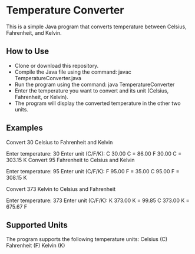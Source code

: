 # Temperature Converter
This is a simple Java program that converts temperature between Celsius, Fahrenheit, and Kelvin.

## How to Use
- Clone or download this repository.
- Compile the Java file using the command: javac TemperatureConverter.java
- Run the program using the command: java TemperatureConverter
- Enter the temperature you want to convert and its unit (Celsius, Fahrenheit, or Kelvin).
- The program will display the converted temperature in the other two units.

## Examples
Convert 30 Celsius to Fahrenheit and Kelvin

Enter temperature: 30
Enter unit (C/F/K): C
30.00 C = 86.00 F
30.00 C = 303.15 K
Convert 95 Fahrenheit to Celsius and Kelvin

Enter temperature: 95
Enter unit (C/F/K): F
95.00 F = 35.00 C
95.00 F = 308.15 K

Convert 373 Kelvin to Celsius and Fahrenheit

Enter temperature: 373
Enter unit (C/F/K): K
373.00 K = 99.85 C
373.00 K = 675.67 F

## Supported Units
The program supports the following temperature units:
Celsius (C)
Fahrenheit (F)
Kelvin (K)
